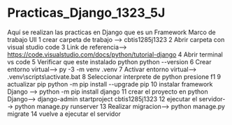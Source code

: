 # Practicas_Django_1323_5J
Aquí se realizan las practicas en Django que es un Framework Marco de trabajo Ull
1 crear carpeta de trabajo   --> cbtis1285j1323
2 Abrir carpeta con visual studio code
3 Link de referencia-->  https://code.visualstudio.com/docs/python/tutorial-django
4 Abrir terminal vs code
5 Verificar que este instalado python   python --version
6 Crear entorno virtual-->  py -3 -m venv .venv
7 Activar entorno virtual--> .venv\scripts\activate.bat
8 Seleccionar interprete de python presione f1
9 actualizar pip  python -m pip install --upgrade pip
10 instalar framework Django --> python -m pip install django
11 crear el proyecto en python Django--> django-admin startproject cbtis1285j1323
12 ejecutar el servidor--> python manage.py runserver
13 Realizar migracion--> python manage.py migrate
14 vuelve a ejecutar el servidor
